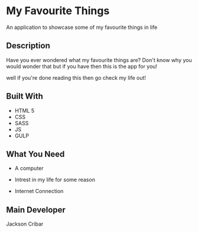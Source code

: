 # My Favourite Things
An application to showcase some of my favourite things in life

## Description
Have you ever wondered what my favourite things are? Don't know why you would wonder that
but if you have then this is the app for you!

well if you're done reading this then go check my life out!

## Built With
- HTML 5
- CSS
- SASS
- JS
- GULP

## What You Need
- A computer

- Intrest in my life for some reason

- Internet Connection

## Main Developer
Jackson Cribar



